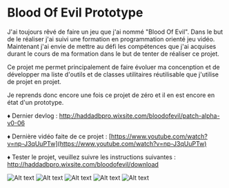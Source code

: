 # Blood Of Evil Prototype

J'ai toujours rêvé de faire un jeu que j'ai nommé "Blood Of Evil".
Dans le but de le réaliser j'ai suivi une formation en programmation orienté jeu vidéo.
Maintenant j'ai envie de mettre au défi les compétences que j'ai acquises durant le cours de ma formation dans le but de tenter de réaliser ce projet.

Ce projet me permet principalement de faire évoluer ma concenption et de développer ma liste d'outils et de classes utilitaires réutilisable que j'utilise de projet en projet.

Je reprends donc encore une fois ce projet de zéro et il en est encore en état d'un prototype.

♦ Dernier devlog : http://haddadbpro.wixsite.com/bloodofevil/patch-alpha-v0-06

♦ Dernière vidéo faite de ce projet : [https://www.youtube.com/watch?v=np-J3qUuPTw](https://www.youtube.com/watch?v=np-J3qUuPTw)

♦ Tester le projet, veuillez suivre les instructions suivantes : http://haddadbpro.wixsite.com/bloodofevil/download

![Alt text](http://i.imgur.com/1xOHdz8.jpg "Image en jeu.")
![Alt text](http://i.imgur.com/wmx5t6i.png "Animator du joueur.")
![Alt text](http://i.imgur.com/yGbcyqY.png "Le menu principal et ses sous menus.")
![Alt text](http://i.imgur.com/Avqs0am.jpg "Le menu d'édition des attributs et d'édition de fichier de langage.")
![Alt text](http://i.imgur.com/bD31unr.png "Arborescence de fichiers des scripts de l'application (184 fichiers scripts).")

